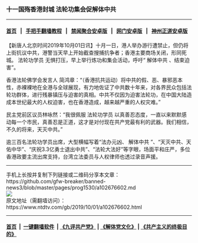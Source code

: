 ### 十一国殇香港封城 法轮功集会促解体中共
------------------------

#### [首页](https://github.com/gfw-breaker/banned-news3/blob/master/README.md) &nbsp;&nbsp;|&nbsp;&nbsp; [手把手翻墙教程](https://github.com/gfw-breaker/guides/wiki) &nbsp;&nbsp;|&nbsp;&nbsp; [禁闻聚合安卓版](https://github.com/gfw-breaker/bn-android) &nbsp;&nbsp;|&nbsp;&nbsp; [网门安卓版](https://github.com/oGate2/oGate) &nbsp;&nbsp;|&nbsp;&nbsp; [神州正道安卓版](https://github.com/SzzdOgate/update) 



<div><div class="post_content" itemprop="articleBody">
 <p>
  【新唐人北京时间2019年10月01日讯】十月一日，港人举办游行遭禁止，但仍将上街抗议中共，港警当天早上开始截查搜捕抗争者；香港主要商场关闭，形同死城。
  <ok href="https://www.ntdtv.com/gb/法轮功学员.htm">
   法轮功学员
  </ok>
  无惧打压，早上举行炼功和集会活动，呼吁“
  <ok href="https://www.ntdtv.com/gb/解体中共.htm">
   解体中共
  </ok>
  、结束迫害”。
 </p>
 <p>
  香港法轮佛学会发言人 简鸿章：“（香港抗共运动）将中共的假、恶、暴邪恶本性，赤裸裸地在全港与全球展现，有力地佐证了中共数十年来，对各界民众包括法轮功群体，进行残暴镇压与迫害的真相。中共不仅因为迫害法轮功，在中国大陆造成本世纪最大的人权迫害，也在香港造成，越来越严重的人权灾难。”
 </p>
 <p>
  民主党前区议员林咏然：“我很佩服
  <ok href="https://www.ntdtv.com/gb/法轮功学员.htm">
   法轮功学员
  </ok>
  以真善忍态度，一直以来默默感动每一个市民，真善忍是正道，这才是对付现在共产党最有利的武器。我们相信，不久的将来，天灭中共。”
 </p>
 <p>
  逾三百名法轮功学员出席，大型横幅写着“法办元凶、
  <ok href="https://www.ntdtv.com/gb/解体中共.htm">
   解体中共
  </ok>
  ”、“天灭中共、天佑中华”、“庆祝3.3亿勇士退出中共”、“法轮大法好”等字眼，场面平和庄严，多位香港政要主流出席支持，台湾立法委员与人权律师也透过录音声援。
 </p>
 <div class="single_ad">
 </div>
</div>
</div>
<hr/>
手机上长按并复制下列链接或二维码分享本文章：<br/>
https://github.com/gfw-breaker/banned-news3/blob/master/pages/prog1530/a102676602.md <br/>
<a href='https://github.com/gfw-breaker/banned-news3/blob/master/pages/prog1530/a102676602.md'><img src='https://github.com/gfw-breaker/banned-news3/blob/master/pages/prog1530/a102676602.md.png'/></a> <br/>
原文地址（需翻墙访问）：https://www.ntdtv.com/gb/2019/10/01/a102676602.html


------------------------
#### [首页](https://github.com/gfw-breaker/banned-news3/blob/master/README.md) &nbsp;|&nbsp; [一键翻墙软件](https://github.com/gfw-breaker/nogfw/blob/master/README.md) &nbsp;| [《九评共产党》](https://github.com/gfw-breaker/9ping.md/blob/master/README.md#九评之一评共产党是什么) | [《解体党文化》](https://github.com/gfw-breaker/jtdwh.md/blob/master/README.md) | [《共产主义的终极目的》](https://github.com/gfw-breaker/gczydzjmd.md/blob/master/README.md)


<img src='http://gfw-breaker.win/banned-news3/pages/prog1530/a102676602.md' width='0px' height='0px'/>